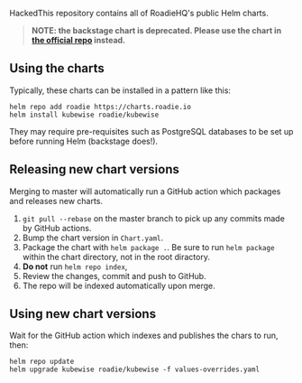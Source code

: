 HackedThis repository contains all of RoadieHQ's public Helm charts.

> **NOTE: the backstage chart is deprecated. Please use the chart in [the official repo][repo] instead.**

[repo]: https://github.com/backstage/backstage/tree/master/contrib/chart/backstage


## Using the charts

Typically, these charts can be installed in a pattern like this:

```shell
helm repo add roadie https://charts.roadie.io
helm install kubewise roadie/kubewise
```

They may require pre-requisites such as PostgreSQL databases to be set up before running 
Helm (backstage does!).

## Releasing new chart versions

Merging to master will automatically run a GitHub action which packages and releases
new charts.

 1. `git pull --rebase` on the master branch to pick up any commits made by GitHub actions.
 2. Bump the chart version in `Chart.yaml`.
 2. Package the chart with `helm package .`. Be sure to run `helm package` within the chart directory, not in the root diractory.
 3. **Do not** run `helm repo index`,
 5. Review the changes, commit and push to GitHub.
 6. The repo will be indexed automatically upon merge.

## Using new chart versions

Wait for the GitHub action which indexes and publishes the chars to run, then:

```shell
helm repo update
helm upgrade kubewise roadie/kubewise -f values-overrides.yaml
```

